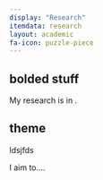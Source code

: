 ```yaml
---
display: "Research"
itemdata: research
layout: academic
fa-icon: puzzle-piece
---
```


## bolded stuff

My research is in .

## theme


ldsjfds


I aim to....
